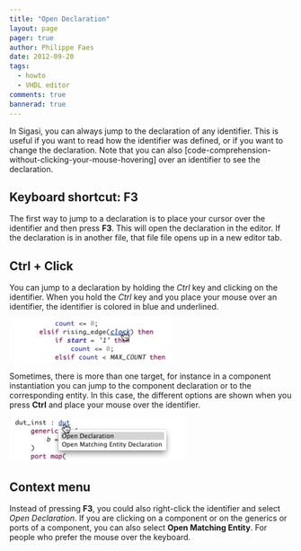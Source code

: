 ```yaml
---
title: "Open Declaration"
layout: page 
pager: true
author: Philippe Faes
date: 2012-09-20
tags: 
  - howto
  - VHDL editor
comments: true
bannerad: true
---
```



In Sigasi, you can always jump to the declaration of any identifier. This is useful if you want to read how the identifier was defined, or if you want to change the declaration. Note that you can also [code-comprehension-without-clicking-your-mouse-hovering] over an identifier to see the declaration.

## Keyboard shortcut: F3

The first way to jump to a declaration is to place your cursor over the identifier and then press **F3**. This will open the declaration in the editor. If the declaration is in another file, that file file opens up in a new editor tab.


## Ctrl + Click

You can jump to a declaration by holding the *Ctrl* key and clicking on the identifier. When you hold the *Ctrl* key and you place your mouse over an identifier, the identifier is colored in blue and underlined.

![Ctrl + click to open declaration](images/ctrl-click.png)

Sometimes, there is more than one target, for instance in a component instantiation you can jump to the component declaration or to the corresponding entity. In this case, the different options are shown when you press **Ctrl** and place your mouse over the identifier.

![Ctrl + click if there are multiple targets to jump to](images/ctrl-click-multipletargets.png)

## Context menu

Instead of pressing **F3**, you could also right-click the identifier and select *Open Declaration*. If you are clicking on a component or on the generics or ports of a component, you can also select **Open Matching Entity**. For people who prefer the mouse over the keyboard.

